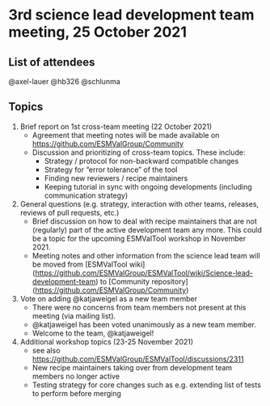 # 3rd science lead development team meeting, 25 October 2021

## List of attendees

@axel-lauer
@hb326
@schlunma 

## Topics

1. Brief report on 1st cross-team meeting (22 October 2021)
   * Agreement that meeting notes will be made available on https://github.com/ESMValGroup/Community
   * Discussion and prioritizing of cross-team topics. These include:
      * Strategy / protocol for non-backward compatible changes
      * Strategy for “error tolerance” of the tool
      * Finding new reviewers / recipe maintainers
      * Keeping tutorial in sync with ongoing developments (including communication strategy)
2. General questions (e.g. strategy, interaction with other teams, releases, reviews of pull requests, etc.)
   * Brief discussion on how to deal with recipe maintainers that are not (regularly) part of the active
   development team any more. This could be a topic for the upcoming ESMValTool workshop in November 2021.
   * Meeting notes and other information from the science lead team will be moved from [ESMValTool wiki] 
     (https://github.com/ESMValGroup/ESMValTool/wiki/Science-lead-development-team) to [Community repository]
     (https://github.com/ESMValGroup/Community)
3. Vote on adding @katjaweigel as a new team member
     * There were no concerns from team members not present at this meeting (via mailing list).
     * @katjaweigel has been voted unanimously as a new team member.
     * Welcome to the team, @katjaweigel!
4. Additional workshop topics (23-25 November 2021)
   * see also https://github.com/ESMValGroup/ESMValTool/discussions/2311
   * New recipe maintainers taking over from development team members no longer active
   * Testing strategy for core changes such as e.g. extending list of tests to perform before merging
